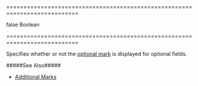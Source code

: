 ===========================================================================
<!--default-->false<!--/default-->
<!--type-->Boolean<!--/type-->
===========================================================================

<!--shortDescription-->
Specifies whether or not the [optional mark](/Documentation/ApiReference/UI_Widgets/dxForm/Configuration/#optionalMark) is displayed for optional fields.
<!--/shortDescription-->

<!--fullDescription-->
#####See Also#####
- [Additional Marks](/Documentation/Guide/Widgets/Form/Configure_Item_Labels/Additional_Marks/)
<!--/fullDescription-->